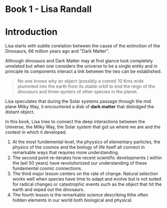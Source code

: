 # Book 1 - Lisa Randall

# Introduction
Lisa starts with subtle corelation between the cause of the extinction of the Dinosaurs, 66 million years ago and "Dark Matter". 

Although dinosaurs and Dark Matter may at first glance look completely unrelated but when one considers the universe to be a single entity
and in principle its components interact a link between the two can be established.

> No one knows why an object (possibly a comet) 10 Kms wide plummted into the earth from its stable orbit to end the reign of the dinosaurs and three-qurters of
other species in the planet. 

Lisa speculates that during the Solar systems passage through the mid plane Milky Way, it encountered a disk of <b>dark matter</b> that dislodged the distant object.

In this book, Lisa tries to connect the deep interactions between the Universe, the Milky Way, the Solar system that got us where we are and the context in which it developed.

1. At the most fundemental level, the phyysics of elementary particles, the physics of the cosmos and the biology of life itself all connect in remarkable ways that requires more understanding.
2. The second point re-iterates how recent scientific developments ( within the last 50 years) have revolutionized our understanding of these fundamental cosmic connections.
3. The third major lesson centers on the rate of change. Natural selection works well when species have time to adapt and evolve but is not suited for radical changes or catastrophic events such as the object that hit the earth and wiped out the dinosaurs.
4. The fourth lesson is the remarkable science describing thhe often hidden elements in our world both biological and physical.
